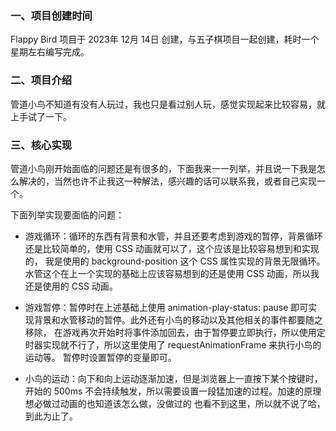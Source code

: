 ### 一、项目创建时间
Flappy Bird 项目于 2023年 12月 14日 创建，与五子棋项目一起创建，耗时一个星期左右编写完成。

### 二、项目介绍
管道小鸟不知道有没有人玩过，我也只是看过别人玩，感觉实现起来比较容易，就上手试了一下。

### 三、核心实现
管道小鸟刚开始面临的问题还是有很多的，下面我来一一列举，并且说一下我是怎么解决的，当然也许不止我这一种解法，感兴趣的话可以联系我，或者自己实现一个。

下面列举实现要面临的问题：

- 游戏循环：循环的东西有背景和水管，并且还要考虑到游戏的暂停，背景循环还是比较简单的，使用 CSS 动画就可以了，这个应该是比较容易想到和实现的，
我是使用的 background-position 这个 CSS 属性实现的背景无限循环。水管这个在上一个实现的基础上应该容易想到的还是使用 CSS 动画，所以我还是使用的 CSS 动画。

- 游戏暂停：暂停时在上述基础上使用 animation-play-status: pause 即可实现背景和水管移动的暂停。此外还有小鸟的移动以及其他相关的事件都要随之移除，
在游戏再次开始时将事件添加回去，由于暂停要立即执行，所以使用定时器实现就不行了，所以这里使用了 requestAnimationFrame 来执行小鸟的运动等。
暂停时设置暂停的变量即可。

- 小鸟的运动：向下和向上运动逐渐加速，但是浏览器上一直按下某个按键时，开始的 500ms 不会持续触发，所以需要设置一段猛加速的过程。加速的原理想必做过动画的也知道该怎么做，没做过的
也看不到这里，所以就不说了哈，到此为止了。

